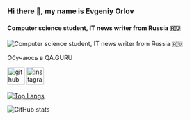 ### Hi there 👋, my name is Evgeniy Orlov
#### Computer science student, IT news writer from Russia 🇷🇺
![Computer science student, IT news writer from Russia 🇷🇺](https://export-download.canva.com/559dee11-5d8d-413b-92ac-3dcd54c16c02/0/0001-32043417685.png?X-Amz-Algorithm=AWS4-HMAC-SHA256&X-Amz-Credential=AKIAJHKNGJLC2J7OGJ6Q%2F20220802%2Fus-east-1%2Fs3%2Faws4_request&X-Amz-Date=20220802T143026Z&X-Amz-Expires=29961&X-Amz-Signature=c763f8ac738daae0426757b10340e7f3d97ebcc59035fe00c450bc7302a4a23b&X-Amz-SignedHeaders=host&response-content-disposition=attachment%3B%20filename%2A%3DUTF-8%27%27%25D0%2594%25D0%25BE%25D0%25B1%25D0%25B0%25D0%25B2%25D0%25B8%25D1%2582%25D1%258C%2520%25D0%25B7%25D0%25B0%25D0%25B3%25D0%25BE%25D0%25BB%25D0%25BE%25D0%25B2%25D0%25BE%25D0%25BA.png&response-expires=Tue%2C%2002%20Aug%202022%2022%3A49%3A47%20GMT)

Обучаюсь в QA.GURU 



[<img src='https://cdn.jsdelivr.net/npm/simple-icons@3.0.1/icons/github.svg' alt='github' height='40'>](https://github.com/Evgeniyinline)  [<img src='https://cdn.jsdelivr.net/npm/simple-icons@3.0.1/icons/instagram.svg' alt='instagram' height='40'>](https://www.instagram.com/Evgeniy_inline/)  

[![Top Langs](https://github-readme-stats.vercel.app/api/top-langs/?username=Evgeniyinline)](https://github.com/anuraghazra/github-readme-stats)

![GitHub stats](https://github-readme-stats.vercel.app/api?username=Evgeniyinline&show_icons=true)  


